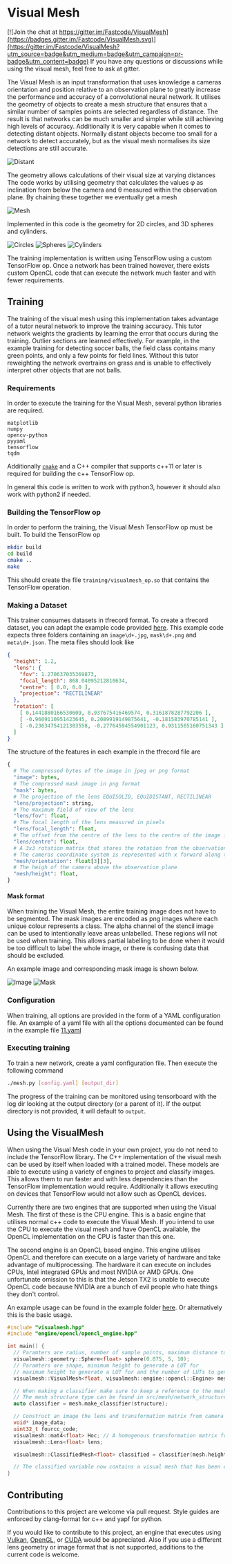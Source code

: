 # Visual Mesh

[![Join the chat at https://gitter.im/Fastcode/VisualMesh](https://badges.gitter.im/Fastcode/VisualMesh.svg)](https://gitter.im/Fastcode/VisualMesh?utm_source=badge&utm_medium=badge&utm_campaign=pr-badge&utm_content=badge)
If you have any questions or discussions while using the visual mesh, feel free to ask at gitter.

The Visual Mesh is an input transformation that uses knowledge a cameras orientation and position relative to an observation plane to greatly increase the performance and accuracy of a convolutional neural network.
It utilises the geometry of objects to create a mesh structure that ensures that a similar number of samples points are selected regardless of distance.
The result is that networks can be much smaller and simpler while still achieving high levels of accuracy.
Additionally it is very capable when it comes to detecting distant objects.
Normally distant objects become too small for a network to detect accurately, but as the visual mesh normalises its size detections are still accurate.

![Distant](./readme/distant.png)

The geometry allows calculations of their visual size at varying distances
The code works by utilising geometry that calculates the values φ as inclination from below the camera and θ measured within the observation plane.
By chaining these together we eventually get a mesh

![Mesh](./readme/mesh.jpg)

Implemented in this code is the geometry for 2D circles, and 3D spheres and cylinders.

![Circles](./readme/circle_dphi.svg) ![Spheres](./readme/sphere_dphi.svg) ![Cylinders](./readme/cylinder_dphi.svg)

The training implementation is written using TensorFlow using a custom TensorFlow op.
Once a network has been trained however, there exists custom OpenCL code that can execute the network much faster and with fewer requirements.

## Training

The training of the visual mesh using this implementation takes advantage of a tutor neural network to improve the training accuracy.
This tutor network weights the gradients by learning the error that occurs during the training.
Outlier sections are learned effectively.
For example, in the example training for detecting soccer balls, the field class contains many green points, and only a few points for field lines.
Without this tutor reweighting the network overtrains on grass and is unable to effectively interpret other objects that are not balls.

### Requirements

In order to execute the training for the Visual Mesh, several python libraries are required.

```
matplotlib
numpy
opencv-python
pyyaml
tensorflow
tqdm
```

Additionally [`cmake`](https://cmake.org/) and a C++ compiler that supports c++11 or later is required for building the c++ TensorFlow op.

In general this code is written to work with python3, however it should also work with python2 if needed.

### Building the TensorFlow op

In order to perform the training, the Visual Mesh TensorFlow op must be built.
To build the TensorFlow op

```sh
mkdir build
cd build
cmake ..
make
```

This should create the file `training/visualmesh_op.so` that contains the TensorFlow operation.

### Making a Dataset

This trainer consumes datasets in tfrecord format.
To create a tfrecord dataset, you can adapt the example code provided [here](./training/build_dataset.py).
This example code expects three folders containing an `image\d+.jpg`, `mask\d+.png` and `meta\d+.json`.
The meta files should look like

```json
{
  "height": 1.2,
  "lens": {
    "fov": 1.270637035369873,
    "focal_length": 868.04095212810634,
    "centre": [ 0.0, 0.0 ],
    "projection": "RECTILINEAR"
  },
  "rotation": [
    [ 0.1441880166530609, 0.937675416469574, 0.3161878287792206 ],
    [ -0.9609110951423645, 0.2089919149875641, -0.181583970785141 ],
    [ -0.23634754121303558, -0.27764594554901123, 0.9311565160751343 ]
  ]
}
```

The structure of the features in each example in the tfrecord file are
```python
{
  # The compressed bytes of the image in jpeg or png format
  "image": bytes,
  # The compressed mask image in png format
  "mask": bytes,
  # The projection of the lens EQUISOLID, EQUIDISTANT, RECTILINEAR
  "lens/projection": string,
  # The maximum field of view of the lens
  "lens/fov": float,
  # The focal length of the lens measured in pixels
  "lens/focal_length": float,
  # The offset from the centre of the lens to the centre of the image in pixels, the order is y, x to match tensorflow
  "lens/centre": float,
  # A 3x3 rotation matrix that stores the rotation from the observation plane to the camera
  # The cameras coordinate system is represented with x forward along the camera axis, y to the right, and z up
  "mesh/orientation": float[3][3],
  # The heigh of the camera above the observation plane
  "mesh/height": float,
}
```

#### Mask format

When training the Visual Mesh, the entire training image does not have to be segmented.
The mask images are encoded as png images where each unique colour represents a class.
The alpha channel of the stencil image can be used to intentionally leave areas unlabelled.
These regions will not be used when training.
This allows partial labelling to be done when it would be too difficult to label the whole image, or there is confusing data that should be excluded.

An example image and corresponding mask image is shown below.

![Image](./readme/image.jpg) ![Mask](./readme/mask.png)

### Configuration

When training, all options are provided in the form of a YAML configuration file.
An example of a yaml file with all the options documented can be found in the example file [11.yaml](./11.yaml)

### Executing training

To train a new network, create a yaml configuration file.
Then execute the following command

```sh
./mesh.py [config.yaml] [output_dir]
```

The progress of the training can be monitored using tensorboard with the log dir looking at the output directory (or a parent of it).
If the output directory is not provided, it will default to `output`.

<!--
## Testing

todo talk about testing and what it outputs
todo talk about how to make a pr curve using the output -->

## Using the VisualMesh

When using the Visual Mesh code in your own project, you do not need to include the TensorFlow library.
The C++ implementation of the visual mesh can be used by itself when loaded with a trained model.
These models are able to execute using a variety of engines to project and classify images.
This allows them to run faster and with less dependencies than the TensorFlow implementation would require.
Additionally it allows executing on devices that TensorFlow would not allow such as OpenCL devices.

Currently there are two engines that are supported when using the Visual Mesh.
The first of these is the CPU engine.
This is a basic engine that utilises normal c++ code to execute the Visual Mesh.
If you intend to use the CPU to execute the visual mesh and have OpenCL available, the OpenCL implementation on the CPU is faster than this one.

The second engine is an OpenCL based engine.
This engine utilises OpenCL and therefore can execute on a large variety of hardware and take advantage of multiprocessing.
The hardware it can execute on includes CPUs, Intel integrated GPUs and most NVIDIA or AMD GPUs.
One unfortunate omission to this is that the Jetson TX2 is unable to execute OpenCL code because NVIDIA are a bunch of evil people who hate things they don't control.

An example usage can be found in the example folder [here](./example/main.cpp).
Or alternatively this is the basic usage.
```cpp
#include "visualmesh.hpp"
#include "engine/opencl/opencl_engine.hpp"

int main() {
  // Paramters are radius, number of sample points, maximum distance to project
  visualmesh::geometry::Sphere<float> sphere(0.075, 5, 10);
  // Paramters are shape, minimum height to generate a LUT for
  // maximum height to generate a LUT for and the number of LUTs to generate
  visualmesh::VisualMesh<float, visualmesh::engine::opencl::Engine> mesh(sphere, 0.5, 1.5, 100);

  // When making a classifier make sure to keep a reference to the mesh that created it as it uses it internally
  // The mesh structure type can be found in src/mesh/network_structure.hpp
  auto classifier = mesh.make_classifier(structure);

  // Construct an image the lens and transformation matrix from camera to ground and get it's fourcc code
  void* image_data;
  uint32_t fourcc_code;
  visualmesh::mat4<float> Hoc; // A homogenous transformation matrix from the camera to the observation plane
  visualmesh::Lens<float> lens;

  visualmesh::ClassifiedMesh<float> classified = classifier(mesh.height(camera_height), image_data, fourcc_code, Hoc, lens);

  // The classified variable now contains a visual mesh that has been executed by the network.
}
```

## Contributing

Contributions to this project are welcome via pull request.
Style guides are enforced by clang-format for c++ and yapf for python.

If you would like to contribute to this project, an engine that executes using [Vulkan](https://www.khronos.org/vulkan/), [OpenGL](https://www.opengl.org/), or [CUDA](https://developer.nvidia.com/cuda-zone) would be appreciated.
Also if you use a different lens geometry or image format that is not supported, additions to the current code is welcome.

<!-- ## Citing

If you use the VisualMesh in your work, please cite it -->
